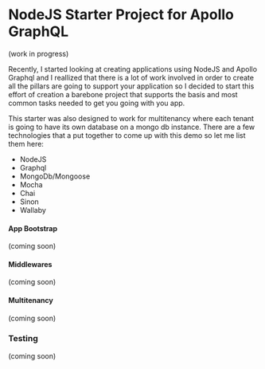 # NodeJS Starter Project for Apollo GraphQL

(work in progress)

Recently, I started looking at creating applications using NodeJS and Apollo Graphql and I reallized that there is a lot of work involved in order to create all the pillars are going to support your application so I decided to start this effort of creation a barebone project that supports the basis and most common tasks needed to get you going with you app.

This starter was also designed to work for multitenancy where each tenant is going to have its own database on a mongo db instance. There are a few technologies that a put together to come up with this demo so let me list them here:

- NodeJS
- Graphql
- MongoDb/Mongoose
- Mocha
- Chai
- Sinon
- Wallaby


#### App Bootstrap
(coming soon)

#### Middlewares
(coming soon)

#### Multitenancy
(coming soon)

### Testing
(coming soon)

